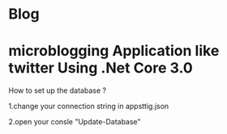 # Blog
microblogging Application like twitter 
Using .Net Core 3.0 
=======================================================
How to set up the database ? 




1.change your connection string in appsttig.json 



2.open your consle "Update-Database"
